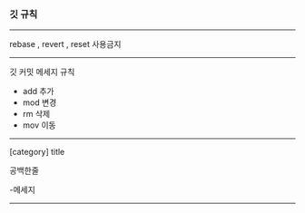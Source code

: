 ### 깃 규칙

---

rebase , revert , reset 사용금지

---

깃 커밋 메세지 규칙

- add 추가
- mod 변경
- rm 삭제
- mov 이동

---

[category] title

공백한줄

-메세지

---





